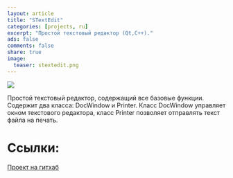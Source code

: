 ```yaml
---
layout: article
title: "STextEdit"
categories: [projects, ru]
excerpt: "Простой текстовый редактор (Qt,C++)."
ads: false
comments: false
share: true
image:
  teaser: stextedit.png
---
```

<img src="{{ site.url }}/images/stextedit.png">

Простой текстовый редактор, содержащий все базовые функции.
Содержит два класса: DocWindow и Printer.
Класс DocWindow управляет окном текстового редактора, класс Printer позволяет отправлять текст файла на печать.

# Ссылки:
[Проект на гитхаб](https://github.com/AlexPuts/STextEdit)

